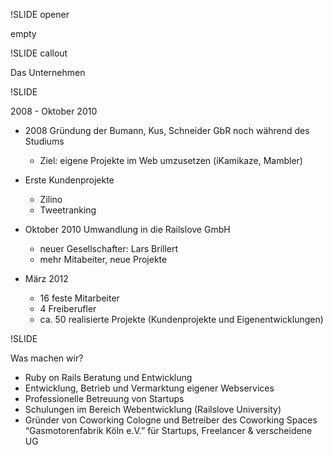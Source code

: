 !SLIDE opener

empty

!SLIDE callout

Das Unternehmen

!SLIDE

2008 - Oktober 2010

* 2008 Gründung der Bumann, Kus, Schneider GbR noch während des Studiums
  * Ziel: eigene Projekte im Web umzusetzen (iKamikaze, Mambler)

* Erste Kundenprojekte
  * Zilino
  * Tweetranking

* Oktober 2010 Umwandlung in die Railslove GmbH
	* neuer Gesellschafter: Lars Brillert
  * mehr Mitabeiter, neue Projekte

* März 2012
  * 16 feste Mitarbeiter
  * 4 Freiberufler
  * ca. 50 realisierte Projekte (Kundenprojekte und Eigenentwicklungen)

!SLIDE

Was machen wir?

* Ruby on Rails Beratung und Entwicklung
* Entwicklung, Betrieb und Vermarktung eigener Webservices 
* Professionelle Betreuung von Startups
* Schulungen im Bereich Webentwicklung (Railslove University)
* Gründer von Coworking Cologne und Betreiber des Coworking Spaces “Gasmotorenfabrik Köln e.V.” für Startups, Freelancer & verscheidene UG

